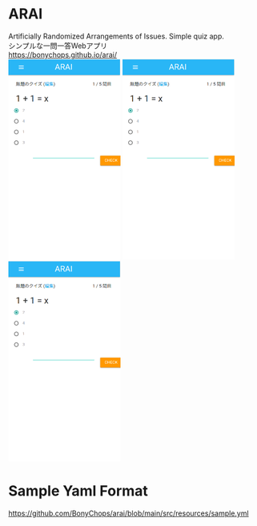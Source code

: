 # ARAI
Artificially Randomized Arrangements of Issues. Simple quiz app.  
シンプルな一問一答Webアプリ  
https://bonychops.github.io/arai/  
<img src="https://raw.githubusercontent.com/BonyChops/arai/main/src/resources/2.png" style="height: 400px"/>
<img src="https://raw.githubusercontent.com/BonyChops/arai/main/src/resources/2.png" style="height: 400px"/>
<img src="https://raw.githubusercontent.com/BonyChops/arai/main/src/resources/2.png" style="height: 400px"/>
# Sample Yaml Format
https://github.com/BonyChops/arai/blob/main/src/resources/sample.yml